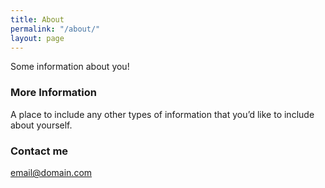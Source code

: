 ```yaml
---
title: About
permalink: "/about/"
layout: page
---
```


Some information about you!

### More Information

A place to include any other types of information that you’d like to include about yourself.

### Contact me

[email@domain.com](javascript:void(location.href='mailto:'+String.fromCharCode(109,97,116,116,64,109,114,107,117,110,107,101,108,46,99,111,109)))